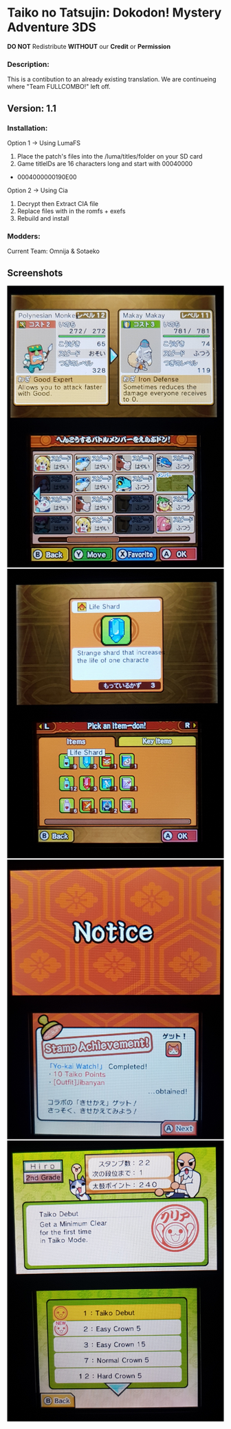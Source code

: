 # Taiko no Tatsujin: Dokodon! Mystery Adventure 3DS
**DO NOT** Redistribute **WITHOUT** our **Credit** or **Permission**



### Description:
This is a contibution to an already existing translation. 
We are continueing where "Team FULLCOMBO!" left off.

## Version: 1.1

### Installation:
Option 1 -> Using LumaFS
1. Place the patch's files into the /luma/titles/<titleID>folder on your SD card
2. Game titleIDs are 16 characters long and start with 00040000
- 0004000000190E00

Option 2 -> Using Cia
1. Decrypt then Extract CIA file
2. Replace files with in the romfs + exefs
3. Rebuild and install

### Modders:
Current Team:
Omnija & Sotaeko

## Screenshots

![Intro](/docs/monsters.png) ![Intro](/docs/items.png)
![Intro](/docs/obtained.png) ![Intro](/docs/stamps.png)
